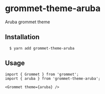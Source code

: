 # grommet-theme-aruba

Aruba grommet theme

## Installation

```
  $ yarn add grommet-theme-aruba
```

## Usage

```
import { Grommet } from 'grommet';
import { aruba } from 'grommet-theme-aruba';

<Grommet theme={aruba} />
```

